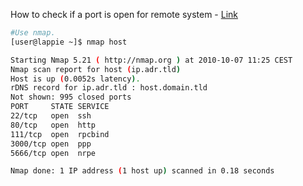 How to check if a port is open for remote system - [Link](https://serverfault.com/questions/188429/how-to-check-if-a-port-is-open-for-remote-systemubuntu)
```bash
#Use nmap.
[user@lappie ~]$ nmap host

Starting Nmap 5.21 ( http://nmap.org ) at 2010-10-07 11:25 CEST
Nmap scan report for host (ip.adr.tld)
Host is up (0.0052s latency).
rDNS record for ip.adr.tld : host.domain.tld
Not shown: 995 closed ports
PORT     STATE SERVICE
22/tcp   open  ssh
80/tcp   open  http
111/tcp  open  rpcbind
3000/tcp open  ppp
5666/tcp open  nrpe

Nmap done: 1 IP address (1 host up) scanned in 0.18 seconds
```


